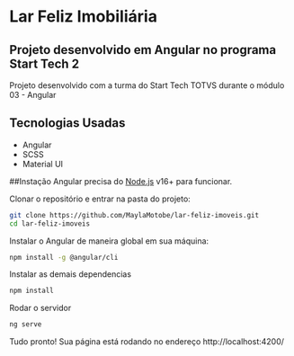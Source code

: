 # Lar Feliz Imobiliária 
## Projeto desenvolvido em Angular no programa Start Tech 2


Projeto desenvolvido com a turma do Start Tech TOTVS durante o módulo 03 - Angular
## Tecnologias Usadas

- Angular
- SCSS
- Material UI

##Instação
Angular precisa do [Node.js](https://nodejs.org/) v16+ para funcionar.

Clonar o repositório e entrar na pasta do projeto:
```sh
git clone https://github.com/MaylaMotobe/lar-feliz-imoveis.git
cd lar-feliz-imoveis
```

Instalar o Angular de maneira global em sua máquina:
```sh
npm install -g @angular/cli
```

Instalar as demais dependencias
```sh
npm install 
```

Rodar o servidor
```sh
ng serve
```

Tudo pronto! Sua página está rodando no endereço http://localhost:4200/
